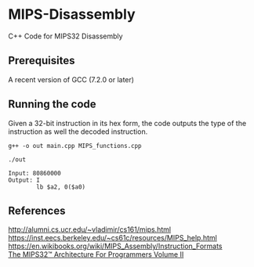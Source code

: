 # MIPS-Disassembly
C++ Code for MIPS32 Disassembly

## Prerequisites
A recent version of GCC (7.2.0 or later)

## Running the code
Given a 32-bit instruction in its hex form, the code outputs the type of the instruction
as well the decoded instruction.
```
g++ -o out main.cpp MIPS_functions.cpp
```
```
./out
```
```
Input: 80860000
Output: I 
        lb $a2, 0($a0)
```
## References
http://alumni.cs.ucr.edu/~vladimir/cs161/mips.html<br>
https://inst.eecs.berkeley.edu/~cs61c/resources/MIPS_help.html<br>
https://en.wikibooks.org/wiki/MIPS_Assembly/Instruction_Formats<br>
[The MIPS32™ Architecture For Programmers Volume II](https://www.cs.cornell.edu/courses/cs3410/2008fa/MIPS_Vol2.pdf)<br>
